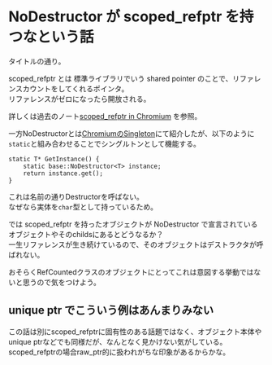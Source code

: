 # NoDestructor が scoped_refptr を持つなという話

タイトルの通り。

scoped_refptr とは 標準ライブラリでいう shared pointer のことで、リファレンスカウントをしてくれるポインタ。  
リファレンスがゼロになったら開放される。

詳しくは過去のノート[scoped_refptr in Chromium](https://github.com/elkurin/elkurin-daily-notes/blob/main/docs/day17.md) を参照。

一方NoDestructorとは[ChromiumのSingleton](https://github.com/elkurin/elkurin-daily-notes/blob/main/docs/day9.md)にて紹介したが、以下のように`static`と組み合わせることでシングルトンとして機能する。

```cpp=
static T* GetInstance() {
    static base::NoDestructor<T> instance;
    return instance.get();
}
```
これは名前の通りDestructorを呼ばない。  
なぜなら実体を`char`型として持っているため。

では scoped_refptr を持ったオブジェクトが NoDestructor で宣言されているオブジェクトやそのchildsにあるとどうなるか？  
一生リファレンスが生き続けているので、そのオブジェクトはデストラクタが呼ばれない。

おそらくRefCountedクラスのオブジェクトにとってこれは意図する挙動ではないと思うので気をつけよう。

## unique ptr でこういう例はあんまりみない
この話は別にscoped_refptrに固有性のある話題ではなく、オブジェクト本体やunique ptrなどでも同様だが、なんとなく見かけない気がしている。  
scoped_refptrの場合raw_ptr的に扱われがちな印象があるからかな。